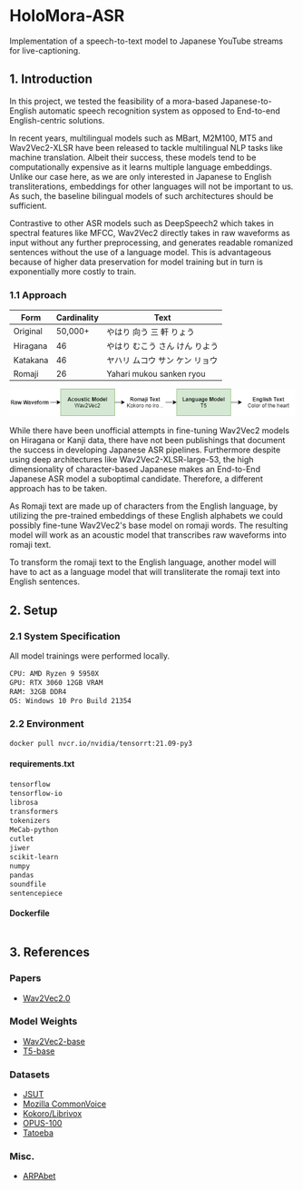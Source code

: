 # HoloMora-ASR
Implementation of a speech-to-text model to Japanese YouTube streams for live-captioning.

## 1. Introduction
In this project, we tested the feasibility of a mora-based Japanese-to-English automatic speech recognition system as opposed to End-to-end English-centric solutions.

In recent years, multilingual models such as MBart, M2M100, MT5 and Wav2Vec2-XLSR have been released to tackle multilingual NLP tasks like machine translation. Albeit their success, these models tend to be computationally expensive as it learns multiple language embeddings. Unlike our case here, as we are only interested in Japanese to English transliterations, embeddings for other languages will not be important to us. As such, the baseline bilingual models of such architectures should be sufficient.

Contrastive to other ASR models such as DeepSpeech2 which takes in spectral features like MFCC, Wav2Vec2 directly takes in raw waveforms as input without any further preprocessing, and generates readable romanized sentences without the use of a language model. This is advantageous because of higher data preservation for model training but in turn is exponentially more costly to train.

### 1.1 Approach
|Form|Cardinality|Text|
|-|-|-|
|Original|50,000+|やはり 向う 三 軒 りょう|
|Hiragana|46|やはり むこう さん けん りよう|
|Katakana|46|ヤハリ ムコウ サン ケン リョウ|
|Romaji|26|Yahari mukou sanken ryou|

![Diagram](Diagram.png)

While there have been unofficial attempts in fine-tuning Wav2Vec2 models on Hiragana or Kanji data, there have not been publishings that document the success in developing Japanese ASR pipelines. Furthermore despite using deep architectures like Wav2Vec2-XLSR-large-53, the high dimensionality of character-based Japanese makes an End-to-End Japanese ASR model a suboptimal candidate. Therefore, a different approach has to be taken.

As Romaji text are made up of characters from the English language, by utilizing the pre-trained embeddings of these English alphabets we could possibly fine-tune Wav2Vec2's base model on romaji words. The resulting model will work as an acoustic model that transcribes raw waveforms into romaji text.



To transform the romaji text to the English language, another model will have to act as a language model that will transliterate the romaji text into English sentences.




## 2. Setup
### 2.1 System Specification
All model trainings were performed locally.
```
CPU: AMD Ryzen 9 5950X
GPU: RTX 3060 12GB VRAM
RAM: 32GB DDR4
OS: Windows 10 Pro Build 21354
```

### 2.2 Environment
```
docker pull nvcr.io/nvidia/tensorrt:21.09-py3
```
#### requirements.txt
```
tensorflow
tensorflow-io
librosa
transformers
tokenizers
MeCab-python
cutlet
jiwer
scikit-learn
numpy
pandas
soundfile
sentencepiece
```
#### Dockerfile
```

```

## 3. References
### Papers
- [Wav2Vec2.0](https://arxiv.org/abs/2006.11477)

### Model Weights
- [Wav2Vec2-base](https://huggingface.co/facebook/wav2vec2-base)
- [T5-base](https://huggingface.co/t5-base)

### Datasets
- [JSUT](https://sites.google.com/site/shinnosuketakamichi/publication/jsut)
- [Mozilla CommonVoice](https://commonvoice.mozilla.org/en/datasets)
- [Kokoro/Librivox](https://github.com/kaiidams/Kokoro-Speech-Dataset)
- [OPUS-100](https://opus.nlpl.eu/opus-100.php)
- [Tatoeba](https://opus.nlpl.eu/Tatoeba.php)

### Misc.
- [ARPAbet](https://nlp.stanford.edu/courses/lsa352/arpabet.html)
